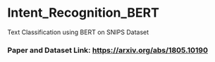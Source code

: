 # Intent_Recognition_BERT
Text Classification using BERT on SNIPS Dataset

### Paper and Dataset Link: https://arxiv.org/abs/1805.10190

